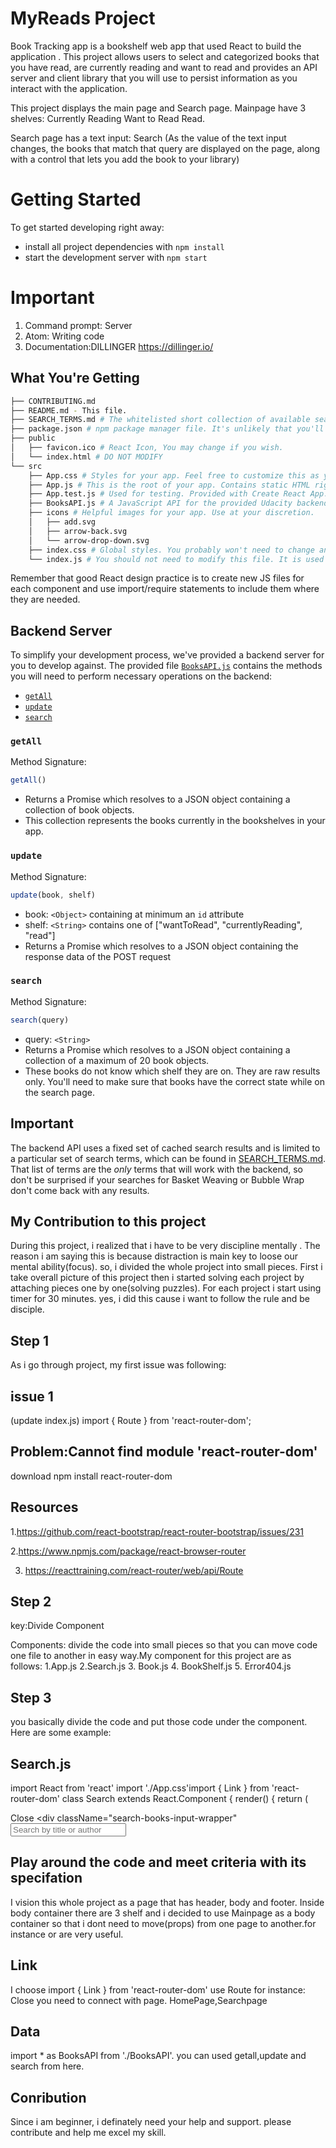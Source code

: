 # MyReads Project

Book Tracking app is a bookshelf web app that used React to build the application . This project allows users to select and categorized books that you have read, are currently reading and want to read and provides an API server and client library that you will use to persist information as you interact with the application.

This project displays the main page and Search page.
Mainpage have 3 shelves:
Currently Reading 
Want to Read 
Read.

Search page has a text input:
Search
(As the value of the text input changes, the books that match that query are displayed on the page, along with a control that lets you add the book to your library)

# Getting Started
To get started developing right away:

* install all project dependencies with `npm install`
* start the development server with `npm start`


# Important
1. Command prompt: Server
2. Atom: Writing code
3. Documentation:DILLINGER
 https://dillinger.io/
 
## What You're Getting
```bash
├── CONTRIBUTING.md
├── README.md - This file.
├── SEARCH_TERMS.md # The whitelisted short collection of available search terms for you to use with your app.
├── package.json # npm package manager file. It's unlikely that you'll need to modify this.
├── public
│   ├── favicon.ico # React Icon, You may change if you wish.
│   └── index.html # DO NOT MODIFY
└── src
    ├── App.css # Styles for your app. Feel free to customize this as you desire.
    ├── App.js # This is the root of your app. Contains static HTML right now.
    ├── App.test.js # Used for testing. Provided with Create React App. Testing is encouraged, but not required.
    ├── BooksAPI.js # A JavaScript API for the provided Udacity backend. Instructions for the methods are below.
    ├── icons # Helpful images for your app. Use at your discretion.
    │   ├── add.svg
    │   ├── arrow-back.svg
    │   └── arrow-drop-down.svg
    ├── index.css # Global styles. You probably won't need to change anything here.
    └── index.js # You should not need to modify this file. It is used for DOM rendering only.
```

Remember that good React design practice is to create new JS files for each component and use import/require statements to include them where they are needed.

## Backend Server

To simplify your development process, we've provided a backend server for you to develop against. The provided file [`BooksAPI.js`](src/BooksAPI.js) contains the methods you will need to perform necessary operations on the backend:

* [`getAll`](#getall)
* [`update`](#update)
* [`search`](#search)

### `getAll`

Method Signature:

```js
getAll()
```

* Returns a Promise which resolves to a JSON object containing a collection of book objects.
* This collection represents the books currently in the bookshelves in your app.

### `update`

Method Signature:

```js
update(book, shelf)
```

* book: `<Object>` containing at minimum an `id` attribute
* shelf: `<String>` contains one of ["wantToRead", "currentlyReading", "read"]  
* Returns a Promise which resolves to a JSON object containing the response data of the POST request

### `search`

Method Signature:

```js
search(query)
```

* query: `<String>`
* Returns a Promise which resolves to a JSON object containing a collection of a maximum of 20 book objects.
* These books do not know which shelf they are on. They are raw results only. You'll need to make sure that books have the correct state while on the search page.

## Important
The backend API uses a fixed set of cached search results and is limited to a particular set of search terms, which can be found in [SEARCH_TERMS.md](SEARCH_TERMS.md). That list of terms are the _only_ terms that will work with the backend, so don't be surprised if your searches for Basket Weaving or Bubble Wrap don't come back with any results.


## My Contribution to this project
During this project, i realized that i have to be very discipline mentally . The reason i am saying  this is because distraction is main key to loose our mental ability(focus). so, i divided the whole project into small pieces. First i take overall picture of this project then i started solving each project by attaching pieces one by one(solving puzzles). For each project i start using timer for 30 minutes. yes, i did this cause i want to follow the rule and be disciple.

## Step 1
As i go through project, my first issue was following:

## issue 1
(update index.js)
import { Route } from 'react-router-dom';


## Problem:Cannot find module 'react-router-dom'
download 
npm install react-router-dom


## Resources
1.https://github.com/react-bootstrap/react-router-bootstrap/issues/231

2.https://www.npmjs.com/package/react-browser-router

3. https://reacttraining.com/react-router/web/api/Route



## Step 2

key:Divide Component

Components: divide the code into small pieces so that you can move code one file to another in easy way.My component for this project are as follows:
1.App.js
2.Search.js
3. Book.js
4. BookShelf.js
5. Error404.js

##  Step 3 
you basically divide the code and put those code under the component. Here are some example:

## Search.js

import React from 'react'
    import './App.css'import { Link } from 'react-router-dom'
    class Search extends React.Component {
    render() {
    return (
    <div className="search-books">
    <div className="search-books-bar">
    <Link className="close-search" to="/" >Close</Link>
    <div className="search-books-input-wrapper"
    <input type="text" placeholder="Search by title or author"/>
    </div>
    </div>
    <div className="search-books-results">
    <ol className="books-grid"></ol>
    </div>
    </div>



## Play around the code and meet criteria with its specifation
I vision this whole project as a page that has header, body and footer. Inside body container there are 3 shelf and i decided to use Mainpage as a body container so that i dont need to move(props) from one page to another.for instance <Book/> or <Bookshelf/> are very useful.


## Link
I choose import { Link } from 'react-router-dom' use Route for instance:  <Link className="close-search" to="/">Close</Link>
you need to connect with page. HomePage,Searchpage


## Data
import * as BooksAPI from './BooksAPI'. you can used getall,update and search from here.


## Conribution
Since i am beginner, i definately need your help and support. please contribute and help me excel my skill. 









